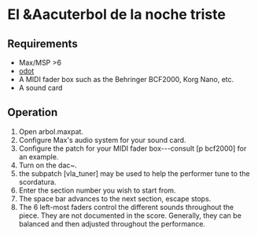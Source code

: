 # El &Aacuterbol de la noche triste

## Requirements
* Max/MSP >6
* [odot](https://github.com/CNMAT/CNMAT-odot.git)
* A MIDI fader box such as the Behringer BCF2000, Korg Nano, etc.
* A sound card

## Operation
1. Open arbol.maxpat.
1. Configure Max's audio system for your sound card.
1. Configure the patch for your MIDI fader box---consult [p bcf2000] for an example.
1. Turn on the dac~.
1. the subpatch [vla_tuner] may be used to help the performer tune to the scordatura.
1. Enter the section number you wish to start from.
1. The space bar advances to the next section, escape stops.
1. The 6 left-most faders control the different sounds throughout the piece. They are not documented in the score. Generally, they can be balanced and then adjusted throughout the performance.
